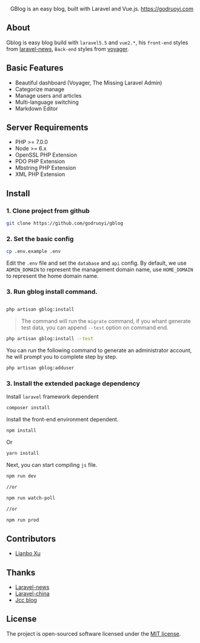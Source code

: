 <p align="center">GBlog is an easy blog, built with Laravel and Vue.js. <a href="https://godruoyi.com">https://godruoyi.com</a></p>

## About

Gblog is easy blog build with `laravel5.5` and `vue2.*`, his `front-end` styles from [laravel-news](http://laravel-news.com), `Back-end` styles from [voyager](https://github.com/the-control-group/voyager).

## Basic Features

- Beautiful dashboard (Voyager, The Missing Laravel Admin)
- Categorize manage
- Manage users and articles
- Multi-language switching
- Markdown Editor

## Server Requirements

- PHP >= 7.0.0
- Node >= 6.x
- OpenSSL PHP Extension
- PDO PHP Extension
- Mbstring PHP Extension
- XML PHP Extension

## Install

### 1. Clone project from github

```bash
git clone https://github.com/godruoyi/gblog
```

### 2. Set the basic config

```bash
cp .env.example .env
```

Edit the `.env` file and set the `database` and `api` config. By default, we use `ADMIN_DOMAIN` to  represent the management domain name, use `HOME_DOMAIN` to represent the home domain name.

### 3. Run gblog install command.

```bash

php artisan gblog:install

```

> The command will run the `migrate` command, if you whant generate test data, you can append `--test` option on command end.

```bash
php artisan gblog:install --test
```

You can run the following command to generate an administrator account, he will prompt you to complete step by step.

```bash
php artisan gblog:adduser
```

### 3. Install the extended package dependency

Install `laravel` framework dependent

```bash
composer install
```

Install the front-end environment dependent.

```bash
npm install
```

Or

```bash
yarn install
```

Next, you can start compiling `js` file.

```bash
npm run dev

//or

npm run watch-poll

//or

npm run prod
```

## Contributors

- [Lianbo Xu](https://github.com/godruoyi)


## Thanks

- [Laravel-news](https://laravel-news.com)
- [Laravel-china](laravel-china.org)
- [Jcc blog](https://github.com/jcc/blog)

## License

The project is open-sourced software licensed under the [MIT license](http://opensource.org/licenses/MIT).
